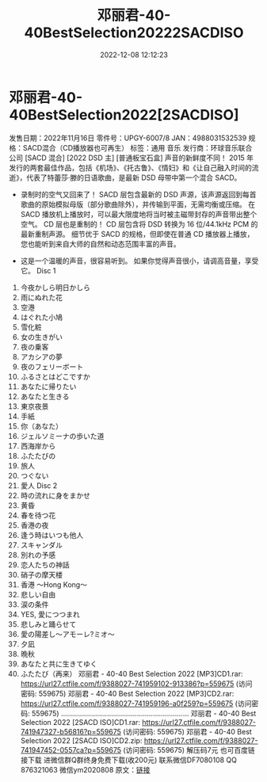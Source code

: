 ﻿---
title: 邓丽君-40-40BestSelection20222SACDISO
date: 2022-12-08 12:12:23
categories: 新碟专辑、稀有等精品
tags: 华语中文
---
# 邓丽君-40-40BestSelection2022[2SACDISO]

发售日期：2022年11月16日
零件号：UPGY-6007/8
JAN：4988031532539
规格：SACD混合（CD播放器也可再生）
标签：通用 音乐
发行商：环球音乐联合公司
[SACD 混合] [2022 DSD 主] [普通板宝石盒]
声音的新鲜度不同！
2015 年发行的两套最佳作品，包括《机场》、《托古鲁》、《情妇》和《让自己融入时间的流逝》，代表了特蕾莎·滕的日语歌曲，是最新
DSD 母带中第一个混合 SACD。
- 录制时的空气又回来了！
SACD 层包含最新的 DSD 声源，该声源返回到每首歌曲的原始模拟母版（部分歌曲除外），并传输到平面，无需均衡或压缩。 在
SACD 播放机上播放时，可以最大限度地将当时被主磁带封存的声音带出整个空气。
CD 层也是重制的！
CD 层包含将 DSD 转换为 16 位/44.1kHz PCM 的最新重制声源。 细节优于 SACD 的规格，但即使在普通
CD 播放器上播放，您也能听到来自大师的自然和动态范围丰富的声音。
* 这是一个温暖的声音，很容易听到。 如果你觉得声音很小，请调高音量，享受它。
Disc 1
01. 今夜かしら明日かしら
02. 雨にぬれた花
03. 空港
04. はぐれた小鳩
05. 雪化粧
06. 女の生きがい
07. 夜の乗客
08. アカシアの夢
09. 夜のフェリーボート
10. ふるさとはどこですか
11. あなたに帰りたい
12. あなたと生きる
13. 東京夜景
14. 手紙
15. 你（あなた）
16. ジェルソミーナの歩いた道
17. 西海岸から
18. ふたたびの
19. 旅人
20. つぐない
21. 愛人
Disc 2
01. 時の流れに身をまかせ
02. 黄昏
03. 春を待つ花
04. 香港の夜
05. 逢う時はいつも他人
06. スキャンダル
07. 別れの予感
08. 恋人たちの神話
09. 硝子の摩天楼
10. 香港 ～Hong Kong～
11. 悲しい自由
12. 涙の条件
13. YES, 愛につつまれ
14. 悲しみと踊らせて
15. 愛の陽差し～アモーレ?ミオ～
16. 夕凪
17. 晩秋
18. あなたと共に生きてゆく
19. ふたたび（再来）
邓丽君 - 40-40 Best Selection 2022 [MP3]CD1.rar: https://url27.ctfile.com/f/9388027-741959102-913386?p=559675
(访问密码: 559675)
邓丽君 - 40-40 Best Selection 2022 [MP3]CD2.rar: https://url27.ctfile.com/f/9388027-741959196-a0f259?p=559675
(访问密码: 559675)
................................................................
邓丽君 - 40-40 Best Selection 2022 [2SACD ISO]CD1.rar: https://url27.ctfile.com/f/9388027-741947327-b56816?p=559675
(访问密码: 559675)
邓丽君 - 40-40 Best Selection 2022 [2SACD ISO]CD2.zip: https://url27.ctfile.com/f/9388027-741947452-0557ca?p=559675
(访问密码: 559675)
解压码7元
也可百度链接下载
进微信群Q群终身免费下载(收200元)
联系微信DF7080108 QQ 876321063
微信ym2020808
原文：[链接](https://blog.sina.com.cn/s/blog_1647c7e76010310ib.html)